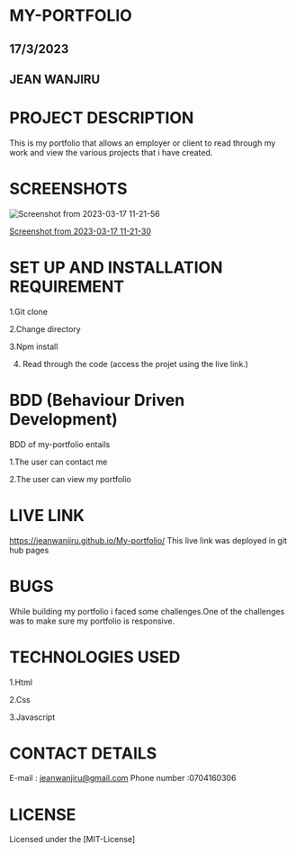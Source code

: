 # MY-PORTFOLIO

## 17/3/2023

## JEAN WANJIRU

# PROJECT DESCRIPTION 

This is my portfolio that allows an employer or client to read through my work and view the various projects that i have created.

# SCREENSHOTS

![Screenshot from 2023-03-17 11-21-56](https://user-images.githubusercontent.com/125019249/225847055-41a3882b-e7c2-4cd7-aff1-09de63f5848b.png)

[Screenshot from 2023-03-17 11-21-30](https://user-images.githubusercontent.com/125019249/225848268-e07fc08c-1aa2-40f5-8fcb-de3feafd9a24.png)

# SET UP AND INSTALLATION REQUIREMENT

1.Git clone

2.Change directory

3.Npm install

4. Read through the code (access the projet using the live link.)

# BDD (Behaviour Driven Development)

BDD of my-portfolio entails 

1.The user can contact me

2.The user can view my portfolio

# LIVE LINK

https://jeanwanjiru.github.io/My-portfolio/
This live link was deployed in git hub pages 

# BUGS 

While building my portfolio i faced some challenges.One of the challenges was to make sure my portfolio is responsive.

# TECHNOLOGIES USED

1.Html

2.Css

3.Javascript

# CONTACT DETAILS

E-mail : jeanwanjiru@gmail.com
Phone number :0704160306

# LICENSE 

Licensed  under the [MIT-License]

